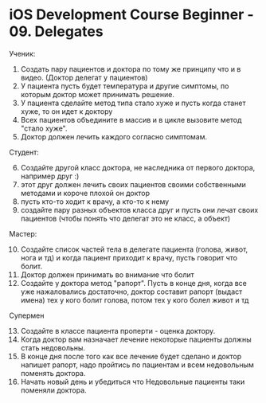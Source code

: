 iOS Development Course Beginner - 09. Delegates
=====

Ученик:

1. Создать пару пациентов и доктора по тому же принципу что и в видео. (Доктор делегат у пациентов)
2. У пациента пусть будет температура и другие симптомы, по которым доктор может принимать решение.
3. У пациента сделайте метод типа стало хуже и пусть когда станет хуже, то он идет к доктору
4. Всех пациентов объедините в массив и в цикле вызовите метод "стало хуже".
5. Доктор должен лечить каждого согласно симптомам.

Студент:

6. Создайте другой класс доктора, не наследника от первого доктора, например друг :)
7. этот друг должен лечить своих пациентов своими собственными методами и короче плохой он доктор
8. пусть кто-то ходит к врачу, а кто-то к нему
9. создайте пару разных объектов класса друг и пусть они лечат своих пациентов (чтобы понять что делегат это не класс, а объект)

Мастер:

10. Создайте список частей тела в делегате пациента (голова, живот, нога и тд) и когда пациент приходит к врачу, пусть говорит что болит.
11. Доктор должен принимать во внимание что болит
12. Создайте у доктора метод "рапорт". Пусть в конце дня, когда все уже нажаловались достаточно, доктор составит рапорт (выдаст имена) тех у кого болит голова, потом тех у кого болел живот и тд

Супермен

13. Создайте в классе пациента проперти - оценка доктору. 
14. Когда доктор вам назначает лечение некоторые пациенты должны стать недовольны.
15. В конце дня после того как все лечение будет сделано и доктор напишет рапорт, надо пройтись по пациентам и всем недовольным поменять доктора.
16. Начать новый день и убедиться что Недовольные пациенты таки поменяли доктора.

